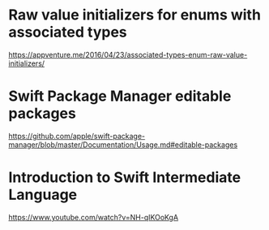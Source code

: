 # Raw value initializers for enums with associated types

https://appventure.me/2016/04/23/associated-types-enum-raw-value-initializers/

# Swift Package Manager editable packages

https://github.com/apple/swift-package-manager/blob/master/Documentation/Usage.md#editable-packages

# Introduction to Swift Intermediate Language

https://www.youtube.com/watch?v=NH-qIKOoKgA
